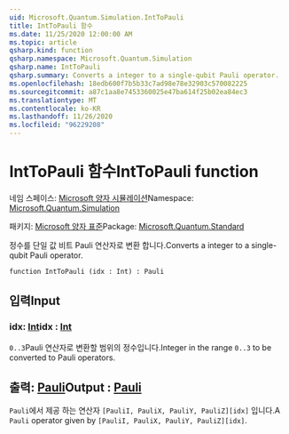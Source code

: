```yaml
---
uid: Microsoft.Quantum.Simulation.IntToPauli
title: IntToPauli 함수
ms.date: 11/25/2020 12:00:00 AM
ms.topic: article
qsharp.kind: function
qsharp.namespace: Microsoft.Quantum.Simulation
qsharp.name: IntToPauli
qsharp.summary: Converts a integer to a single-qubit Pauli operator.
ms.openlocfilehash: 18edb600f7b5b33c7ad98e78e32903c570082225
ms.sourcegitcommit: a87c1aa8e7453360025e47ba614f25b02ea84ec3
ms.translationtype: MT
ms.contentlocale: ko-KR
ms.lasthandoff: 11/26/2020
ms.locfileid: "96229208"
---
```

# <a name="inttopauli-function"></a><span data-ttu-id="958a9-102">IntToPauli 함수</span><span class="sxs-lookup"><span data-stu-id="958a9-102">IntToPauli function</span></span>

<span data-ttu-id="958a9-103">네임 스페이스: [Microsoft 양자 시뮬레이션](xref:Microsoft.Quantum.Simulation)</span><span class="sxs-lookup"><span data-stu-id="958a9-103">Namespace: [Microsoft.Quantum.Simulation](xref:Microsoft.Quantum.Simulation)</span></span>

<span data-ttu-id="958a9-104">패키지: [Microsoft 양자 표준](https://nuget.org/packages/Microsoft.Quantum.Standard)</span><span class="sxs-lookup"><span data-stu-id="958a9-104">Package: [Microsoft.Quantum.Standard](https://nuget.org/packages/Microsoft.Quantum.Standard)</span></span>


<span data-ttu-id="958a9-105">정수를 단일 값 비트 Pauli 연산자로 변환 합니다.</span><span class="sxs-lookup"><span data-stu-id="958a9-105">Converts a integer to a single-qubit Pauli operator.</span></span>

```qsharp
function IntToPauli (idx : Int) : Pauli
```


## <a name="input"></a><span data-ttu-id="958a9-106">입력</span><span class="sxs-lookup"><span data-stu-id="958a9-106">Input</span></span>

### <a name="idx--int"></a><span data-ttu-id="958a9-107">idx: [Int](xref:microsoft.quantum.lang-ref.int)</span><span class="sxs-lookup"><span data-stu-id="958a9-107">idx : [Int](xref:microsoft.quantum.lang-ref.int)</span></span>

<span data-ttu-id="958a9-108">`0..3`Pauli 연산자로 변환할 범위의 정수입니다.</span><span class="sxs-lookup"><span data-stu-id="958a9-108">Integer in the range `0..3` to be converted to Pauli operators.</span></span>



## <a name="output--pauli"></a><span data-ttu-id="958a9-109">출력: [Pauli](xref:microsoft.quantum.lang-ref.pauli)</span><span class="sxs-lookup"><span data-stu-id="958a9-109">Output : [Pauli](xref:microsoft.quantum.lang-ref.pauli)</span></span>

<span data-ttu-id="958a9-110">`Pauli`에서 제공 하는 연산자 `[PauliI, PauliX, PauliY, PauliZ][idx]` 입니다.</span><span class="sxs-lookup"><span data-stu-id="958a9-110">A `Pauli` operator given by `[PauliI, PauliX, PauliY, PauliZ][idx]`.</span></span>
